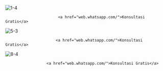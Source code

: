 ![1-4](https://user-images.githubusercontent.com/82723689/149630318-6cd25838-7ddf-465f-8d63-cb00b8637437.jpg)

                           <a href="web.whatsapp.com/">Konsultasi Gratis</a>
                        

![5-3](https://user-images.githubusercontent.com/82723689/149630339-80b828c9-bd98-4581-bd5d-9fbebeaac939.jpg)

                          <a href="web.whatsapp.com/">Konsultasi Gratis</a>


![8-4](https://user-images.githubusercontent.com/82723689/149630342-4b7ff189-3852-4921-b2a1-70f64930f23a.jpg)

                      <a href="web.whatsapp.com/">Konsultasi Gratis</a>
